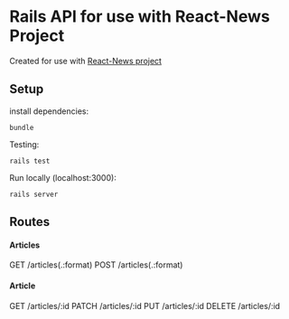 # Rails API for use with React-News Project
Created for use with [React-News project](https://github.com/LondonJim/React-News)

## Setup

install dependencies:

`bundle`

Testing:

`rails test`

Run locally (localhost:3000):

`rails server`

## Routes


#### Articles
GET /articles(.:format)
POST /articles(.:format)

#### Article
GET /articles/:id
PATCH /articles/:id
PUT /articles/:id
DELETE /articles/:id
